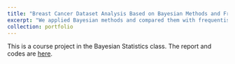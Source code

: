 ```yaml
---
title: "Breast Cancer Dataset Analysis Based on Bayesian Methods and Frequentist"
excerpt: "We applied Bayesian methods and compared them with frequentist approaches. <br/><img src='/images/process.png'>"
collection: portfolio
---
```


This is a course project in the Bayesian Statistics class. The report and codes are [here](/Bayesian-Statistics-project.html).

